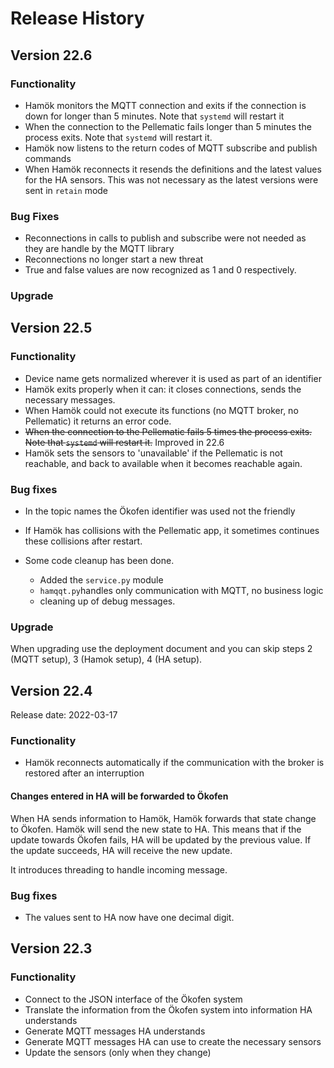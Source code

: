 # Release History

## Version 22.6

### Functionality

* Hamök monitors the MQTT connection and exits if the connection is down for longer than 5 minutes. Note that `systemd` will restart it
* When the connection to the Pellematic fails longer than 5 minutes the process exits. Note that `systemd` will restart it.
* Hamök now listens to the return codes of MQTT subscribe and publish commands
* When Hamök reconnects it resends the definitions and the latest values for the HA sensors. This was not necessary as the latest versions were sent in `retain` mode

### Bug Fixes

* Reconnections in calls to publish and subscribe were not needed as they are handle by the MQTT library
* Reconnections no longer start a new threat
* True and false values are now recognized as 1 and 0 respectively.

### Upgrade



## Version 22.5

### Functionality

* Device name gets normalized wherever it is used as part of an identifier
* Hamök exits properly when it can: it closes connections, sends the necessary messages.
* When Hamök could not execute its functions (no MQTT broker, no Pellematic) it returns an error code.
* ~~When the connection to the Pellematic fails 5 times the process exits. Note that `systemd` will restart it.~~ Improved  in 22.6
* Hamök sets the sensors to 'unavailable' if the Pellematic is not reachable, and back to available when it becomes reachable again.

### Bug fixes

* In the topic names the Ökofen identifier was used not the friendly

* If Hamök has collisions with the Pellematic app, it sometimes continues these collisions after restart.

* Some code cleanup has been done.
  * Added the `service.py` module
  * `hamqqt.py`handles only communication with MQTT, no business logic
  * cleaning up of debug messages.
  
### Upgrade

When upgrading use the deployment document and you can skip steps 2 (MQTT setup), 3 (Hamok setup), 4 (HA setup).  


## Version 22.4

Release date: 2022-03-17

### Functionality

- Hamök reconnects automatically if the communication with the broker is restored after an interruption

#### Changes entered in HA will be forwarded to Ökofen

When HA sends information to Hamök, Hamök forwards that state change to Ökofen. Hamök will send the new state to HA.
This means that if the update towards Ökofen fails, HA will be updated by the previous value. If the update succeeds, HA will receive the new update.

It introduces threading to handle incoming message.

### Bug fixes

- The values sent to HA now have one decimal digit.

## Version 22.3

### Functionality
- Connect to the JSON interface of the Ökofen system
- Translate the information from the Ökofen system into information HA understands
- Generate MQTT messages HA understands
- Generate MQTT messages HA can use to create the necessary sensors
- Update the sensors (only when they change)